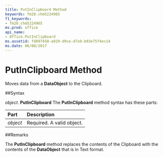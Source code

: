 ```yaml
---
title: PutInClipboard Method
keywords: fm20.chm5224965
f1_keywords:
- fm20.chm5224965
ms.prod: office
api_name:
- Office.PutInClipboard
ms.assetid: fd097450-a929-d9ce-d7a9-b93e75f4ec14
ms.date: 06/08/2017
---
```



# PutInClipboard Method



Moves data from a  **DataObject** to the Clipboard.

##Syntax

_object_. **PutInClipboard**
The  **PutInClipboard** method syntax has these parts:


|**Part**|**Description**|
|:-----|:-----|
| _object_|Required. A valid object.|

##Remarks

The  **PutInClipboard** method replaces the contents of the Clipboard with the contents of the **DataObject** that is in Text format.

